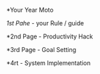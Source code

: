 

*Your Year Moto

*1st Pahe* - your Rule / guide 

*2nd Page - Productivity Hack

*3rd Page - Goal Setting

*4rt - System Implementation